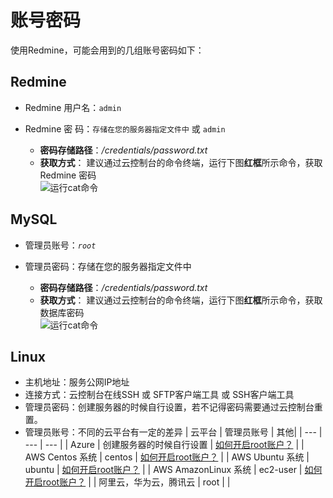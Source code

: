 # 账号密码

使用Redmine，可能会用到的几组账号密码如下：

## Redmine

* Redmine 用户名：`admin`  
* Redmine 密  码：`存储在您的服务器指定文件中` 或 `admin`   

     - **密码存储路径**：*/credentials/password.txt*    
     - **获取方式**： 建议通过云控制台的命令终端，运行下图**红框**所示命令，获取 Redmine 密码   
        ![运行cat命令](https://libs.websoft9.com/Websoft9/DocsPicture/zh/redmine/redmine-getpassword-websoft9.png)

## MySQL

* 管理员账号：*`root`*
* 管理员密码：存储在您的服务器指定文件中

     - **密码存储路径**：*/credentials/password.txt*    
     - **获取方式**： 建议通过云控制台的命令终端，运行下图**红框**所示命令，获取数据库密码   
       ![运行cat命令](https://libs.websoft9.com/Websoft9/DocsPicture/zh/common/catdbpassword-websoft9.png)

## Linux

* 主机地址：服务公网IP地址
* 连接方式：云控制台在线SSH 或 SFTP客户端工具 或 SSH客户端工具
* 管理员密码：创建服务器的时候自行设置，若不记得密码需要通过云控制台重置。
* 管理员账号：不同的云平台有一定的差异
   |  云平台   |  管理员账号   | 其他|
   | --- | --- | --- |
   |  Azure   |  创建服务器的时候自行设置   | [如何开启root账户？](https://support.websoft9.com/docs/azure/zh/server-login.html#示例2：启用系统root账号) |
   |  AWS Centos 系统   |  centos   | [如何开启root账户？](https://support.websoft9.com/docs/aws/zh/server-login.html#示例2：启用系统root账号) |
   |  AWS Ubuntu 系统  |  ubuntu   | [如何开启root账户？](https://support.websoft9.com/docs/aws/zh/server-login.html#示例2：启用系统root账号)  |
   |  AWS AmazonLinux 系统  |  ec2-user   | [如何开启root账户？](https://support.websoft9.com/docs/aws/zh/server-login.html#示例2：启用系统root账号)  |
   |  阿里云，华为云，腾讯云   |  root   | |